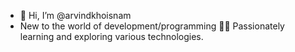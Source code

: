 - 👋 Hi, I’m @arvindkhoisnam
- New to the world of development/programming 🧑‍💻 Passionately learning and exploring various technologies.
<!---
arvindkhoisnam/arvindkhoisnam is a ✨ special ✨ repository because its `README.md` (this file) appears on your GitHub profile.
You can click the Preview link to take a look at your changes.
--->
